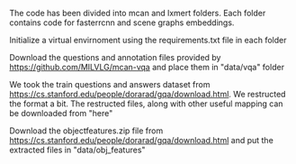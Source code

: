 The code has been divided into mcan and lxmert folders. Each folder contains code for fasterrcnn and scene graphs embeddings.

Initialize a virtual envirnoment using the requirements.txt file in each folder

Download the questions and annotation files provided by https://github.com/MILVLG/mcan-vqa and place them in "data/vqa" folder

We took the train questions and answers dataset from https://cs.stanford.edu/people/dorarad/gqa/download.html. We restructed the format a bit. The restructed files, along with other useful mapping can be downloaded from "here"

Download the objectfeatures.zip file from https://cs.stanford.edu/people/dorarad/gqa/download.html and put the extracted files in "data/obj_features"
